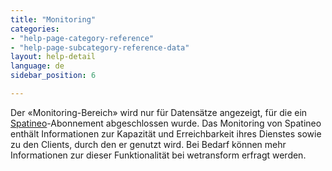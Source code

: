 ```yaml
---
title: "Monitoring"
categories:
- "help-page-category-reference"
- "help-page-subcategory-reference-data"
layout: help-detail
language: de
sidebar_position: 6

---
```


Der &laquo;Monitoring-Bereich&raquo; wird nur für Datensätze angezeigt, für die ein [Spatineo](https://www.spatineo.com/)-Abonnement abgeschlossen wurde. Das Monitoring von Spatineo enthält Informationen zur Kapazität und Erreichbarkeit ihres Dienstes sowie zu den Clients, durch den er genutzt wird. Bei Bedarf können mehr Informationen zur dieser Funktionalität bei wetransform erfragt werden.
